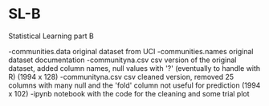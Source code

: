 # SL-B
Statistical Learning part B

-communities.data original dataset from UCI
-communities.names original dataset documentation
-communityna.csv csv version of the original dataset, added column names, null values with '?' (eventually to handle with R) (1994 x 128)
-communityna.csv csv cleaned version, removed 25 columns with many null and the 'fold' column not useful for prediction (1994 x 102)
-ipynb notebook with the code for the cleaning and some trial plot
